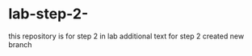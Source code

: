 # lab-step-2-
this repository is for step 2 in lab 
additional text for step 2 
created new branch 
